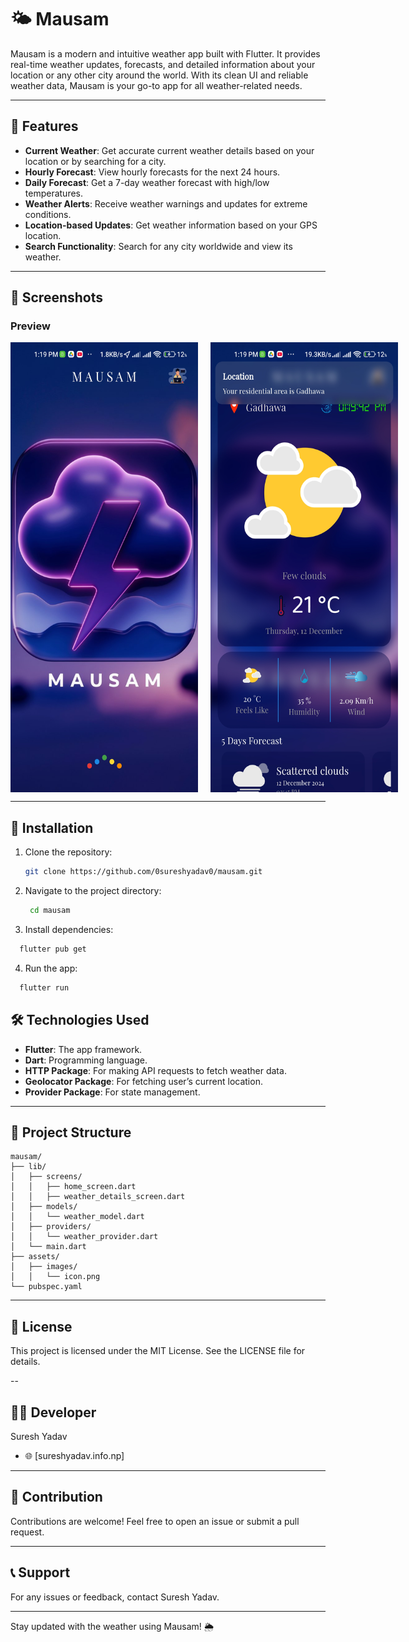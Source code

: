 # 🌤️ Mausam

Mausam is a modern and intuitive weather app built with Flutter. It provides real-time weather updates, forecasts, and detailed information about your location or any other city around the world. With its clean UI and reliable weather data, Mausam is your go-to app for all weather-related needs.

---

## 🌟 Features

- **Current Weather**: Get accurate current weather details based on your location or by searching for a city.
- **Hourly Forecast**: View hourly forecasts for the next 24 hours.
- **Daily Forecast**: Get a 7-day weather forecast with high/low temperatures.
- **Weather Alerts**: Receive weather warnings and updates for extreme conditions.
- **Location-based Updates**: Get weather information based on your GPS location.
- **Search Functionality**: Search for any city worldwide and view its weather.

---

## 📱 Screenshots

### Preview

<center>
<div style="display:flex;gap:20px;">
<img src="./assets/images/img1.jpg" height="720px" width="300px">
<img src="./assets/images/img2.jpg" height="720px" width="300px">
</div>
</center>

---

## 🚀 Installation

1. Clone the repository:

   ```bash
   git clone https://github.com/0sureshyadav0/mausam.git

2. Navigate to the project directory:

   ```bash
    cd mausam
   ```
3. Install dependencies:

  ```bash
    flutter pub get
  ```

4. Run the app:

  ```bash
    flutter run
  ```

## 🛠️ Technologies Used
- **Flutter**: The app framework.
- **Dart**: Programming language.
- **HTTP Package**: For making API requests to fetch weather data.
- **Geolocator Package**: For fetching user’s current location.
- **Provider Package**: For state management.

---

## 📂 Project Structure
```
mausam/
├── lib/
│   ├── screens/
│   │   ├── home_screen.dart
│   │   ├── weather_details_screen.dart
│   ├── models/
│   │   └── weather_model.dart
│   ├── providers/
│   │   └── weather_provider.dart
│   └── main.dart
├── assets/
│   ├── images/
│   │   └── icon.png
└── pubspec.yaml
```
---

## 📄 License
This project is licensed under the MIT License. See the LICENSE file for details.

--

## 🧑‍💻 Developer
Suresh Yadav
- 🌐 [sureshyadav.info.np]

---

## 🙌 Contribution
Contributions are welcome! Feel free to open an issue or submit a pull request.

---

## 📞 Support
For any issues or feedback, contact Suresh Yadav.

---

Stay updated with the weather using Mausam! 🌦️

